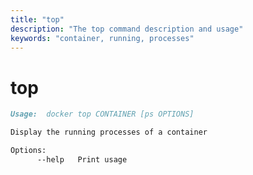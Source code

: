 ```yaml
---
title: "top"
description: "The top command description and usage"
keywords: "container, running, processes"
---
```


<!-- This file is maintained within the docker/cli GitHub
     repository at https://github.com/yuyangjack/docker-cli/. Make all
     pull requests against that repo. If you see this file in
     another repository, consider it read-only there, as it will
     periodically be overwritten by the definitive file. Pull
     requests which include edits to this file in other repositories
     will be rejected.
-->

# top

```markdown
Usage:  docker top CONTAINER [ps OPTIONS]

Display the running processes of a container

Options:
      --help   Print usage
```
